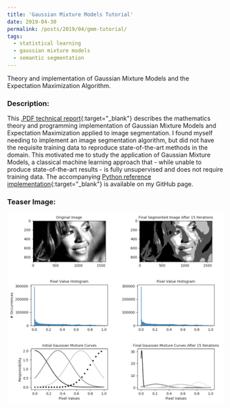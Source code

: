 ```yaml
---
title: 'Gaussian Mixture Models Tutorial'
date: 2019-04-30
permalink: /posts/2019/04/gmm-tutorial/
tags:
  - statistical learning
  - gaussian mixture models
  - semantic segmentation
---
```


Theory and implementation of Gaussian Mixture Models and the Expectation Maximization Algorithm.

### Description:

This [.PDF technical report](/content/gmm_tutorial.pdf){:target="_blank"} describes the mathematics theory and programming implementation of Gaussian Mixture Models and Expectation Maximization applied to image segmentation. I found myself needing to implement an image segmentation algorithm, but did not have the requisite training data to reproduce state-of-the-art methods in the domain. This motivated me to study the application of Gaussian Mixture Models, a classical machine learning approach that - while unable to produce state-of-the-art results - is fully unsupervised and does not require training data. The accompanying [Python reference implementation](https://github.com/alexhagiopol/gmm){:target="_blank"} is available on my GitHub page.

### Teaser Image:

![GMM Teaser Image](/content/gmm_figure.png)